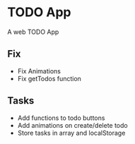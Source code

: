 # TODO App

A web TODO App

## Fix

- Fix Animations
- Fix getTodos function

## Tasks

- Add functions to todo buttons
- Add animations on create/delete todo
- Store tasks in array and localStorage
